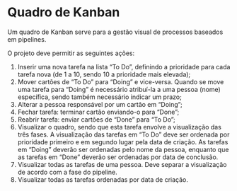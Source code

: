 # Quadro de Kanban

Um quadro de Kanban serve para a gestão visual de processos baseados em pipelines.

O projeto deve permitir as seguintes ações:
1. Inserir uma nova tarefa na lista “To Do”, definindo a prioridade para cada tarefa nova (de 1 a
10, sendo 10 a prioridade mais elevada);
2. Mover cartões de “To Do” para “Doing” e vice-versa. Quando se move uma tarefa para
“Doing” é necessário atribuí-la a uma pessoa (nome) específica, sendo também necessário
indicar um prazo;
3. Alterar a pessoa responsável por um cartão em “Doing”;
4. Fechar tarefa: terminar cartão enviando-o para “Done”;
5. Reabrir tarefa: enviar cartões de “Done” para “To Do”;
6. Visualizar o quadro, sendo que esta tarefa envolve a visualização das três fases. A visualização
das tarefas em “To Do” deve ser ordenada por prioridade primeiro e em segundo lugar pela
data de criação. As tarefas em “Doing” deverão ser ordenadas pelo nome da pessoa,
enquanto que as tarefas em “Done” deverão ser ordenadas por data de conclusão.
7. Visualizar todas as tarefas de uma pessoa. Deve separar a visualização de acordo com a fase
do pipeline.
8. Visualizar todas as tarefas ordenadas por data de criação.
